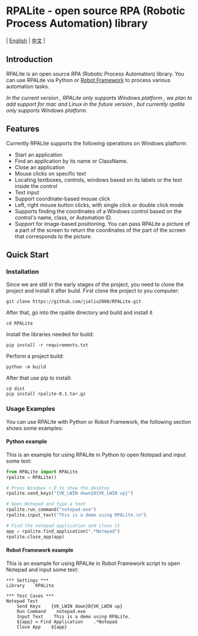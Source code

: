 # RPALite - open source RPA (Robotic Process Automation) library

| [English](README.md) | [中文](README-zh.md) |

## Introduction

RPALite is an open source RPA (Robotic Process Automation) library. You can use RPALite via Python or [Robot Framework](https://robotframework.org/) to process various automation tasks.

_In the current version , RPALite only supports Windows platform , we plan to add support for mac and Linux in the future version , but currently rpalite only supports Windows platform._

## Features

Currently RPALite supports the following operations on Windows platform:

* Start an application
* Find an application by its name or ClassName.
* Close an application
* Mouse clicks on specific text
* Locating textboxes, controls, windows based on its labels or the text inside the control
* Text input
* Support coordinate-based mouse click
* Left, right mouse button clicks, with single click or double click mode
* Supports finding the coordinates of a Windows control based on the control's name, class, or Automation ID.
* Support for image-based positioning. You can pass RPALite a picture of a part of the screen to return the coordinates of the part of the screen that corresponds to the picture.

## Quick Start

### Installation

Since we are still in the early stages of the project, you need to clone the project and install it after build. First clone the project to you computer:

```
git clone https://github.com/jieliu2000/RPALite.git
```

After that, go into the rpalite directory and build and install it

```
cd RPALite
```

Install the libraries needed for build:

```
pip install -r requirements.txt
```

Perform a project build:

```
python -m build
```

After that use pip to install:

```
cd dist
pip install rpalite-0.1.tar.gz
```

### Usage Examples

You can use RPALite with Python or Robot Framework, the following section shows some examples:

#### Python example

This is an example for using RPALite in Python to open Notepad and input some text:


```python
from RPALite import RPALite
rpalite = RPALite()

# Press Windows + D to show the desktop
rpalite.send_keys("{VK_LWIN down}D{VK_LWIN up}")

# Open Notepad and type a text
rpalite.run_command("notepad.exe")
rpalite.input_text("This is a demo using RPALite.\n")

# Find the notepad application and close it
app = rpalite.find_application(".*Notepad")
rpalite.close_app(app)


```


#### Robot Framework example

This is an example for using RPALite in Robot Framework script to open Notepad and input some text:

```robotframework
*** Settings ***
Library    RPALite

*** Test Cases ***
Notepad Test
    Send Keys    {VK_LWIN down}D{VK_LWIN up}
    Run Command    notepad.exe
    Input Text    This is a demo using RPALite.
    ${app} = Find Application    .*Notepad
    Close App    ${app}
```